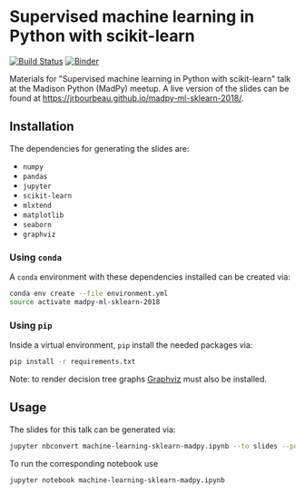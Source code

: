# Supervised machine learning in Python with scikit-learn

[![Build Status](https://travis-ci.org/jrbourbeau/madpy-ml-sklearn-2018.svg?branch=master)](https://travis-ci.org/jrbourbeau/madpy-ml-sklearn-2018)
[![Binder](https://mybinder.org/badge.svg)](https://mybinder.org/v2/gh/jrbourbeau/madpy-ml-sklearn-2018/master?filepath=machine-learning-sklearn-madpy.ipynb)

Materials for "Supervised machine learning in Python with scikit-learn" talk at the Madison Python (MadPy) meetup. A live version of the slides can be found at https://jrbourbeau.github.io/madpy-ml-sklearn-2018/.


## Installation

The dependencies for generating the slides are:

- `numpy`
- `pandas`
- `jupyter`
- `scikit-learn`
- `mlxtend`
- `matplotlib`
- `seaborn`
- `graphviz`

### Using `conda`

A `conda` environment with these dependencies installed can be created via:

```bash
conda env create --file environment.yml
source activate madpy-ml-sklearn-2018
```

### Using `pip`

Inside a virtual environment, `pip` install the needed packages via:

```bash
pip install -r requirements.txt
```

Note: to render decision tree graphs [Graphviz](https://www.graphviz.org/download/) must also be installed.


## Usage

The slides for this talk can be generated via:

```bash
jupyter nbconvert machine-learning-sklearn-madpy.ipynb --to slides --post serve
```

To run the corresponding notebook use

```bash
jupyter notebook machine-learning-sklearn-madpy.ipynb
```
